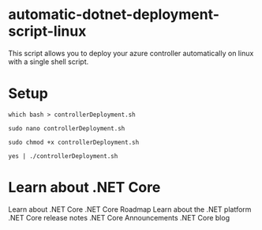 # automatic-dotnet-deployment-script-linux
This script allows you to deploy your azure controller automatically on linux with a single shell script.

# Setup

`which bash > controllerDeployment.sh`

`sudo nano controllerDeployment.sh`

`sudo chmod +x controllerDeployment.sh`

`yes | ./controllerDeployment.sh`


# Learn about .NET Core
Learn about .NET Core
.NET Core Roadmap
Learn about the .NET platform
.NET Core release notes
.NET Core Announcements
.NET Core blog
